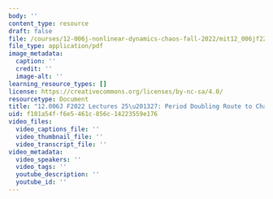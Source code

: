 ```yaml
---
body: ''
content_type: resource
draft: false
file: /courses/12-006j-nonlinear-dynamics-chaos-fall-2022/mit12_006jf22_lec25-27.pdf
file_type: application/pdf
image_metadata:
  caption: ''
  credit: ''
  image-alt: ''
learning_resource_types: []
license: https://creativecommons.org/licenses/by-nc-sa/4.0/
resourcetype: Document
title: "12.006J F2022 Lectures 25\u201327: Period Doubling Route to Chaos"
uid: f101a54f-f6e5-461c-856c-14223559e176
video_files:
  video_captions_file: ''
  video_thumbnail_file: ''
  video_transcript_file: ''
video_metadata:
  video_speakers: ''
  video_tags: ''
  youtube_description: ''
  youtube_id: ''
---
```

